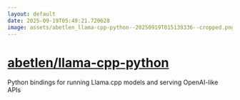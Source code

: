 ```yaml
---
layout: default
date: 2025-09-19T05:49:21.720628
image: assets/abetlen_llama-cpp-python--20250919T015139336--cropped.png
---
```


# [abetlen/llama-cpp-python](https://github.com/abetlen/llama-cpp-python)

Python bindings for running Llama.cpp models and serving OpenAI-like APIs
